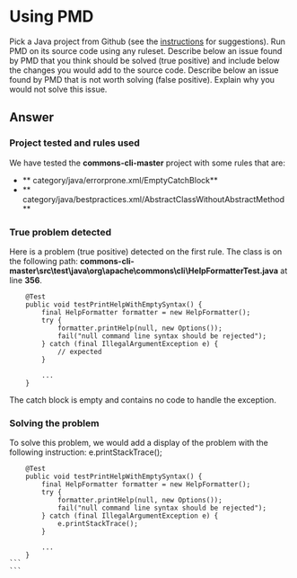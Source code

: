 # Using PMD

Pick a Java project from Github (see the [instructions](../sujet.md) for suggestions). Run PMD on its source code using any ruleset. Describe below an issue found by PMD that you think should be solved (true positive) and include below the changes you would add to the source code. Describe below an issue found by PMD that is not worth solving (false positive). Explain why you would not solve this issue.

## Answer


### Project tested and rules used

We have tested the **commons-cli-master** project with some rules that are:
- ** category/java/errorprone.xml/EmptyCatchBlock**
- ** category/java/bestpractices.xml/AbstractClassWithoutAbstractMethod **

### True problem detected

Here is a problem (true positive) detected on the first rule. The class is on the following path: 
**commons-cli-master\src\test\java\org\apache\commons\cli\HelpFormatterTest.java** at line **356**.

```
    @Test
    public void testPrintHelpWithEmptySyntax() {
        final HelpFormatter formatter = new HelpFormatter();
        try {
            formatter.printHelp(null, new Options());
            fail("null command line syntax should be rejected");
        } catch (final IllegalArgumentException e) {
            // expected
        }

        ...
    }
```

The catch block is empty and contains no code to handle the exception.


### Solving the problem

To solve this problem, we would add a display of the problem with the following instruction: e.printStackTrace();

``````
    @Test
    public void testPrintHelpWithEmptySyntax() {
        final HelpFormatter formatter = new HelpFormatter();
        try {
            formatter.printHelp(null, new Options());
            fail("null command line syntax should be rejected");
        } catch (final IllegalArgumentException e) {
            e.printStackTrace();
        }

        ...
    }
```
```
